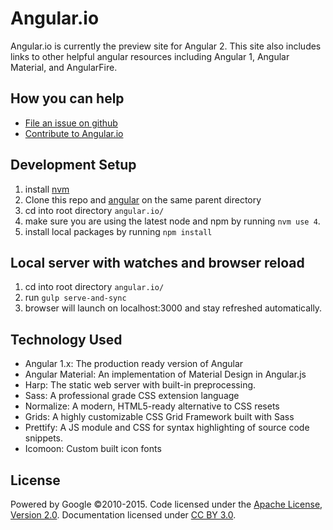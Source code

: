 # Angular.io
Angular.io is currently the preview site for Angular 2. This site also includes links to other helpful angular resources including Angular 1, Angular Material, and AngularFire.

## How you can help
- [File an issue on github](https://github.com/angular/angular.io/issues)
- [Contribute to Angular.io](https://github.com/angular/angular.js/blob/master/CONTRIBUTING.md)


## Development Setup
1. install [nvm](https://www.npmjs.com/package/nvm)
2. Clone this repo and [angular](https://github.com/angular/angular) on the same parent directory
3. cd into root directory `angular.io/`
4. make sure you are using the latest node and npm by running `nvm use 4`.
5. install local packages by running `npm install`

## Local server with watches and browser reload
 1. cd into root directory `angular.io/`
 2. run `gulp serve-and-sync`
 3. browser will launch on localhost:3000 and stay refreshed automatically.

## Technology Used
- Angular 1.x: The production ready version of Angular
- Angular Material: An implementation of Material Design in Angular.js
- Harp: The static web server with built-in preprocessing.
- Sass: A professional grade CSS extension language
- Normalize: A modern, HTML5-ready alternative to CSS resets
- Grids: A highly customizable CSS Grid Framework built with Sass
- Prettify: A JS module and CSS for syntax highlighting of source code snippets.
- Icomoon: Custom built icon fonts


## License
Powered by Google ©2010-2015. Code licensed under the [Apache License, Version 2.0](http://www.apache.org/licenses/LICENSE-2.0). Documentation licensed under [CC BY 3.0](http://creativecommons.org/licenses/by/3.0/).
